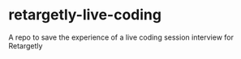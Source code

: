 # retargetly-live-coding
A repo to save the experience of a live coding session interview for Retargetly
